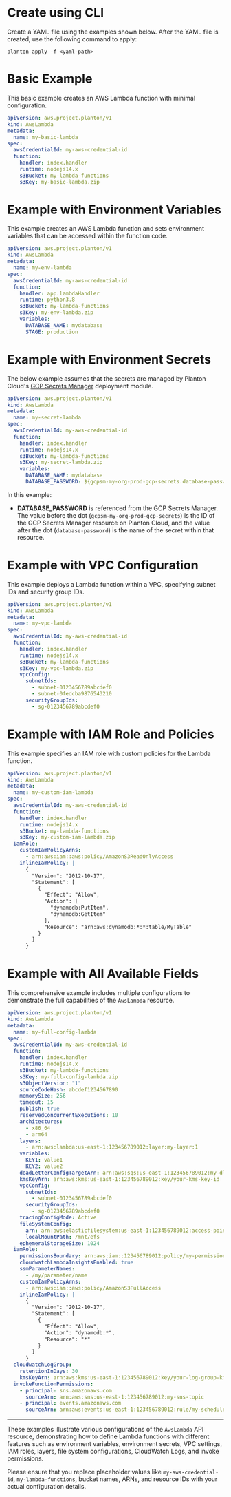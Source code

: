 # Create using CLI

Create a YAML file using the examples shown below. After the YAML file is created, use the following command to apply:

```shell
planton apply -f <yaml-path>
```

# Basic Example

This basic example creates an AWS Lambda function with minimal configuration.

```yaml
apiVersion: aws.project.planton/v1
kind: AwsLambda
metadata:
  name: my-basic-lambda
spec:
  awsCredentialId: my-aws-credential-id
  function:
    handler: index.handler
    runtime: nodejs14.x
    s3Bucket: my-lambda-functions
    s3Key: my-basic-lambda.zip
```

# Example with Environment Variables

This example creates an AWS Lambda function and sets environment variables that can be accessed within the function code.

```yaml
apiVersion: aws.project.planton/v1
kind: AwsLambda
metadata:
  name: my-env-lambda
spec:
  awsCredentialId: my-aws-credential-id
  function:
    handler: app.lambdaHandler
    runtime: python3.8
    s3Bucket: my-lambda-functions
    s3Key: my-env-lambda.zip
    variables:
      DATABASE_NAME: mydatabase
      STAGE: production
```

# Example with Environment Secrets

The below example assumes that the secrets are managed by Planton Cloud's [GCP Secrets Manager](https://buf.build/project-planton/apis/docs/main:cloud.planton.apis.code2cloud.v1.gcp.gcpsecretsmanager) deployment module.

```yaml
apiVersion: aws.project.planton/v1
kind: AwsLambda
metadata:
  name: my-secret-lambda
spec:
  awsCredentialId: my-aws-credential-id
  function:
    handler: index.handler
    runtime: nodejs14.x
    s3Bucket: my-lambda-functions
    s3Key: my-secret-lambda.zip
    variables:
      DATABASE_NAME: mydatabase
      DATABASE_PASSWORD: ${gcpsm-my-org-prod-gcp-secrets.database-password}
```

In this example:

- **DATABASE_PASSWORD** is referenced from the GCP Secrets Manager. The value before the dot (`gcpsm-my-org-prod-gcp-secrets`) is the ID of the GCP Secrets Manager resource on Planton Cloud, and the value after the dot (`database-password`) is the name of the secret within that resource.

# Example with VPC Configuration

This example deploys a Lambda function within a VPC, specifying subnet IDs and security group IDs.

```yaml
apiVersion: aws.project.planton/v1
kind: AwsLambda
metadata:
  name: my-vpc-lambda
spec:
  awsCredentialId: my-aws-credential-id
  function:
    handler: index.handler
    runtime: nodejs14.x
    s3Bucket: my-lambda-functions
    s3Key: my-vpc-lambda.zip
    vpcConfig:
      subnetIds:
        - subnet-0123456789abcdef0
        - subnet-0fedcba9876543210
      securityGroupIds:
        - sg-0123456789abcdef0
```

# Example with IAM Role and Policies

This example specifies an IAM role with custom policies for the Lambda function.

```yaml
apiVersion: aws.project.planton/v1
kind: AwsLambda
metadata:
  name: my-custom-iam-lambda
spec:
  awsCredentialId: my-aws-credential-id
  function:
    handler: index.handler
    runtime: nodejs14.x
    s3Bucket: my-lambda-functions
    s3Key: my-custom-iam-lambda.zip
  iamRole:
    customIamPolicyArns:
      - arn:aws:iam::aws:policy/AmazonS3ReadOnlyAccess
    inlineIamPolicy: |
      {
        "Version": "2012-10-17",
        "Statement": [
          {
            "Effect": "Allow",
            "Action": [
              "dynamodb:PutItem",
              "dynamodb:GetItem"
            ],
            "Resource": "arn:aws:dynamodb:*:*:table/MyTable"
          }
        ]
      }
```

# Example with All Available Fields

This comprehensive example includes multiple configurations to demonstrate the full capabilities of the `AwsLambda` resource.

```yaml
apiVersion: aws.project.planton/v1
kind: AwsLambda
metadata:
  name: my-full-config-lambda
spec:
  awsCredentialId: my-aws-credential-id
  function:
    handler: index.handler
    runtime: nodejs14.x
    s3Bucket: my-lambda-functions
    s3Key: my-full-config-lambda.zip
    s3ObjectVersion: "1"
    sourceCodeHash: abcdef1234567890
    memorySize: 256
    timeout: 15
    publish: true
    reservedConcurrentExecutions: 10
    architectures:
      - x86_64
      - arm64
    layers:
      - arn:aws:lambda:us-east-1:123456789012:layer:my-layer:1
    variables:
      KEY1: value1
      KEY2: value2
    deadLetterConfigTargetArn: arn:aws:sqs:us-east-1:123456789012:my-dlq
    kmsKeyArn: arn:aws:kms:us-east-1:123456789012:key/your-kms-key-id
    vpcConfig:
      subnetIds:
        - subnet-0123456789abcdef0
      securityGroupIds:
        - sg-0123456789abcdef0
    tracingConfigMode: Active
    fileSystemConfig:
      arn: arn:aws:elasticfilesystem:us-east-1:123456789012:access-point/fsap-0123456789abcdef0
      localMountPath: /mnt/efs
    ephemeralStorageSize: 1024
  iamRole:
    permissionsBoundary: arn:aws:iam::123456789012:policy/my-permissions-boundary
    cloudwatchLambdaInsightsEnabled: true
    ssmParameterNames:
      - /my/parameter/name
    customIamPolicyArns:
      - arn:aws:iam::aws:policy/AmazonS3FullAccess
    inlineIamPolicy: |
      {
        "Version": "2012-10-17",
        "Statement": [
          {
            "Effect": "Allow",
            "Action": "dynamodb:*",
            "Resource": "*"
          }
        ]
      }
  cloudwatchLogGroup:
    retentionInDays: 30
    kmsKeyArn: arn:aws:kms:us-east-1:123456789012:key/your-log-group-kms-key
  invokeFunctionPermissions:
    - principal: sns.amazonaws.com
      sourceArn: arn:aws:sns:us-east-1:123456789012:my-sns-topic
    - principal: events.amazonaws.com
      sourceArn: arn:aws:events:us-east-1:123456789012:rule/my-scheduled-rule
```

---

These examples illustrate various configurations of the `AwsLambda` API resource, demonstrating how to define Lambda functions with different features such as environment variables, environment secrets, VPC settings, IAM roles, layers, file system configurations, CloudWatch Logs, and invoke permissions.

Please ensure that you replace placeholder values like `my-aws-credential-id`, `my-lambda-functions`, bucket names, ARNs, and resource IDs with your actual configuration details.
